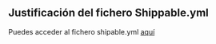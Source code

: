 ## Justificación del fichero Shippable.yml

Puedes acceder al fichero shipable.yml [aquí](https://github.com/mariasanzs/makeupIV/blob/master/shippable.yml)
